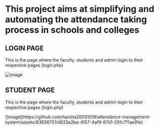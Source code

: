 <H1>This project aims at simplifying and automating the attendance taking process in schools and colleges</H1>

<H2>LOGIN PAGE</H2>
<p style:"font=timesnewroman;color=yellow">This is the page where the faculty, students and admin login to their respective pages (login.php)</p>

![image](https://github.com/harsha20031019/attendance-management-system/assets/83836751/e0eafedd-85ae-41ae-8215-29d972139002)

<H2>STUDENT PAGE</H2>
<p style:"font=timesnewroman">This is the page where the faculty, students and admin login to their respective pages (login.php)</p>
![image](https://github.com/harsha20031019/attendance-management-system/assets/83836751/d923a2ba-4f57-4af9-87d1-291c7f1ae91e)


